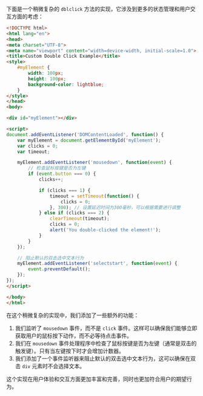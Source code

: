 下面是一个稍微复杂的 `dblclick` 方法的实现，它涉及到更多的状态管理和用户交互方面的考虑：

```html
<!DOCTYPE html>
<html lang="en">
<head>
<meta charset="UTF-8">
<meta name="viewport" content="width=device-width, initial-scale=1.0">
<title>Custom Double Click Example</title>
<style>
    #myElement {
        width: 100px;
        height: 100px;
        background-color: lightblue;
    }
</style>
</head>
<body>

<div id="myElement"></div>

<script>
document.addEventListener('DOMContentLoaded', function() {
    var myElement = document.getElementById('myElement');
    var clicks = 0;
    var timeout;

    myElement.addEventListener('mousedown', function(event) {
        // 检查鼠标按键是否为左键
        if (event.button === 0) {
            clicks++;

            if (clicks === 1) {
                timeout = setTimeout(function() {
                    clicks = 0;
                }, 300); // 设置延迟时间为300毫秒，可以根据需要进行调整
            } else if (clicks === 2) {
                clearTimeout(timeout);
                clicks = 0;
                alert('You double-clicked the element!');
            }
        }
    });

    // 阻止默认的双击选中文本行为
    myElement.addEventListener('selectstart', function(event) {
        event.preventDefault();
    });
});
</script>

</body>
</html>
```

在这个稍微复杂的实现中，我们添加了一些额外的功能：

1. 我们监听了 `mousedown` 事件，而不是 `click` 事件。这样可以确保我们能够立即获取用户的鼠标按下动作，而不必等待点击事件。
2. 我们在 `mousedown` 事件处理程序中检查了鼠标按键是否为左键（通常是双击的触发键）。只有当左键按下时才会增加计数器。
3. 我们添加了一个事件监听器来阻止默认的双击选中文本行为，这可以确保在双击 `div` 元素时不会选择文本。

这个实现在用户体验和交互方面更加丰富和完善，同时也更加符合用户的期望行为。
